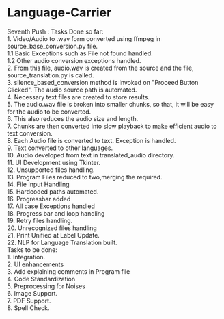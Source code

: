 # Language-Carrier

Seventh Push : 
  Tasks Done so far:
      <br>1. Video/Audio to .wav form converted using ffmpeg in source_base_conversion.py file.
        <br>1.1 Basic Exceptions such as File not found handled.
        <br>1.2 Other audio conversion exceptions handled.
      <br>2.  From this file, audio.wav is created from the source and the file, source_translation.py is called.
      <br>3.  silence_based_conversion method is invoked on "Proceed Button Clicked". The audio source path is automated.
      <br>4.  Necessary text files are created to store results.
      <br>5.  The audio.wav file is broken into smaller chunks, so that, it will be easy for the audio to be converted.
      <br>6.  This also reduces the audio size and length.
      <br>7.  Chunks are then converted into slow playback to make efficient audio to text conversion.
      <br>8.  Each Audio file is converted to text. Exception is handled.
      <br>9.  Text converted to other languages.
      <br>10. Audio developed from text in translated_audio directory.
      <br>11. UI Development using Tkinter.
      <br>12. Unsupported files handling.
      <br>13. Program Files reduced to two,merging the required.
      <br>14. File Input Handling
      <br>15. Hardcoded paths automated.
      <br>16. Progressbar added
      <br>17. All case Exceptions handled
      <br>18. Progress bar and loop handling
      <br>19. Retry files handling. 
      <br>20. Unrecognized files handling
      <br>21. Print Unified at Label Update.
      <br>22. NLP for Language Translation built.
<br>Tasks to be done:
      <br>1. Integration.
      <br>2. UI enhancements
      <br>3. Add explaining comments in Program file
      <br>4. Code Standardization
      <br>5. Preprocessing for Noises
      <br>6. Image Support.
      <br>7. PDF Support.
      <br>8. Spell Check.